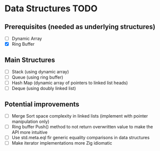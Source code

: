 # Data Structures TODO

## Prerequisites (needed as underlying structures)
- [ ] Dynamic Array
- [x] Ring Buffer

## Main Structures
- [ ] Stack (using dynamic array)
- [ ] Queue (using ring buffer)
- [ ] Hash Map (dynamic array of pointers to linked list heads)
- [ ] Deque (using doubly linked list)

## Potential improvements
- [ ] Merge Sort space complexity in linked lists (implement with pointer manipulation only)
- [ ] Ring buffer Push() method to not return overwritten value to make the API more intuitive
- [ ] Use std.meta.eql fir generic equality comparisons in data structures
- [ ] Make iterator implementations more Zig idiomatic